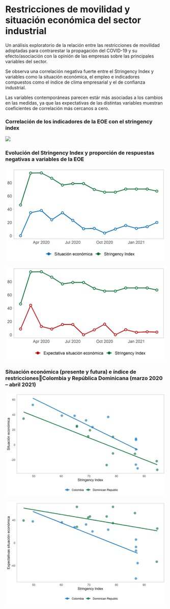 # Restricciones de movilidad y situación económica del sector industrial

Un análisis exploratorio de la relación entre las restricciones de movilidad adoptadas para contrarestar la propagación del COVID-19 y su efecto/asociación con la opinión de las empresas sobre las principales variables del sector.

Se observa una correlación negativa fuerte entre el Stringency Index y variables como la situación económica, el empleo e indicadores compuestos como el índice de clima empresarial y el de confianza industrial. 

Las variables contemporáneas parecen estár más asociadas a los cambios en las medidas, ya que las expectativas de las distintas variables muestran coeficientes de correlación más cercanos a cero.

### Correlación de los indicadores de la EOE con el stringency index
![](graficos/correlacion_variables_eoe_stringency)

### Evolución del Stringency Index y proporción de respuestas negativas a variables de la EOE
![](graficos/stringency_sit_econ.png)

![](graficos/stringency_exp_sit_econ.png)

### Situación económica (presente y futura) e índice de restriccionesColombia y República Dominicana (marzo 2020 – abril 2021) 

![](graficos/stringency_sit_econ_colombia_rd.png)

![](graficos/stringency_sit_econ_exp_colombia_rd.png)
